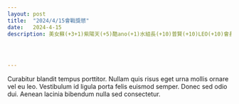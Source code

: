 ```yaml
---
layout: post
title:  "2024/4/15會戰獎懲"
date:   2024-4-15
description: 美女蘇(+3+1)紫陽天(+5)酷ano(+1)水組長(+10)普賢(+10)LEO(+10)會長帳戶不列




---
```


<p class="intro"><span class="dropcap">C</span>urabitur blandit tempus porttitor. Nullam quis risus eget urna mollis ornare vel eu leo. Vestibulum id ligula porta felis euismod semper. Donec sed odio dui. Aenean lacinia bibendum nulla sed consectetur.</p>
